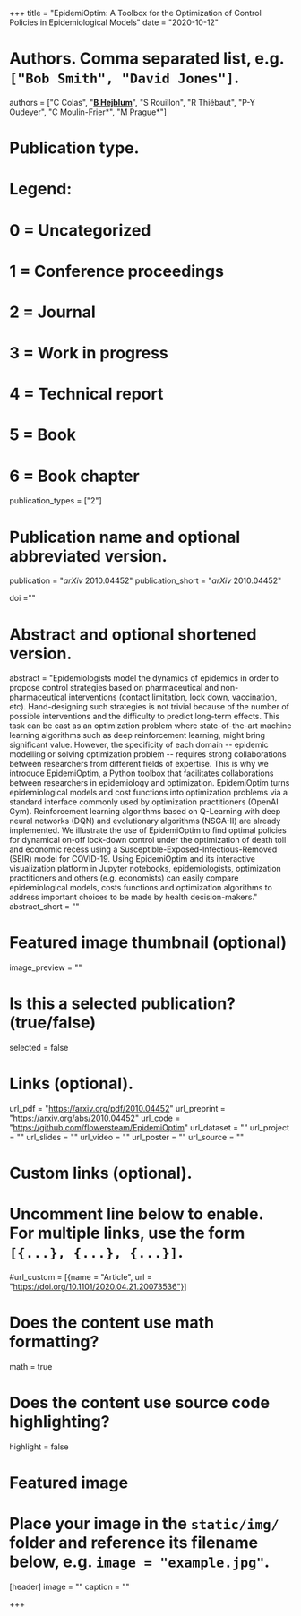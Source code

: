 +++
title = "EpidemiOptim: A Toolbox for the Optimization of Control Policies in Epidemiological Models"
date = "2020-10-12"

# Authors. Comma separated list, e.g. `["Bob Smith", "David Jones"]`.
authors = ["C Colas", "<u>**B Hejblum**</u>", "S Rouillon", "R Thiébaut", "P-Y Oudeyer", "C Moulin-Frier&#42;", "M Prague&#42;"]
# Publication type.
# Legend:
# 0 = Uncategorized
# 1 = Conference proceedings
# 2 = Journal
# 3 = Work in progress
# 4 = Technical report
# 5 = Book
# 6 = Book chapter
publication_types = ["2"]

# Publication name and optional abbreviated version.
publication = "*arXiv* 2010.04452"
publication_short = "*arXiv* 2010.04452"

doi =""

# Abstract and optional shortened version.
abstract = "Epidemiologists model the dynamics of epidemics in order to propose control strategies based on pharmaceutical and non-pharmaceutical interventions (contact limitation, lock down, vaccination, etc). Hand-designing such strategies is not trivial because of the number of possible interventions and the difficulty to predict long-term effects. This task can be cast as an optimization problem where state-of-the-art machine learning algorithms such as deep reinforcement learning, might bring significant value. However, the specificity of each domain -- epidemic modelling or solving optimization problem -- requires strong collaborations between researchers from different fields of expertise. This is why we introduce EpidemiOptim, a Python toolbox that facilitates collaborations between researchers in epidemiology and optimization. EpidemiOptim turns epidemiological models and cost functions into optimization problems via a standard interface commonly used by optimization practitioners (OpenAI Gym). Reinforcement learning algorithms based on Q-Learning with deep neural networks (DQN) and evolutionary algorithms (NSGA-II) are already implemented. We illustrate the use of EpidemiOptim to find optimal policies for dynamical on-off lock-down control under the optimization of death toll and economic recess using a Susceptible-Exposed-Infectious-Removed (SEIR) model for COVID-19. Using EpidemiOptim and its interactive visualization platform in Jupyter notebooks, epidemiologists, optimization practitioners and others (e.g. economists) can easily compare epidemiological models, costs functions and optimization algorithms to address important choices to be made by health decision-makers."
abstract_short = ""

# Featured image thumbnail (optional)
image_preview = ""

# Is this a selected publication? (true/false)
selected = false

# Links (optional).
url_pdf = "https://arxiv.org/pdf/2010.04452"
url_preprint = "https://arxiv.org/abs/2010.04452"
url_code = "https://github.com/flowersteam/EpidemiOptim"
url_dataset = ""
url_project = ""
url_slides = ""
url_video = ""
url_poster = ""
url_source = ""

# Custom links (optional).
# Uncomment line below to enable. For multiple links, use the form `[{...}, {...}, {...}]`.
#url_custom = [{name = "Article", url = "https://doi.org/10.1101/2020.04.21.20073536"}]


# Does the content use math formatting?
math = true

# Does the content use source code highlighting?
highlight = false

# Featured image
# Place your image in the `static/img/` folder and reference its filename below, e.g. `image = "example.jpg"`.
[header]
image = ""
caption = ""

+++
